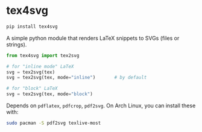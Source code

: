 # tex4svg

```bash
pip install tex4svg
```

A simple python module that renders LaTeX snippets to SVGs (files or strings).

```python
from tex4svg import tex2svg

# for "inline mode" LaTeX
svg = tex2svg(tex)
svg = tex2svg(tex, mode="inline")       # by default

# for "block" LaTeX
svg = tex2svg(tex, mode="block")
```

Depends on `pdflatex`, `pdfcrop`, `pdf2svg`. On Arch Linux, you can install these with:

```bash
sudo pacman -S pdf2svg texlive-most
```
